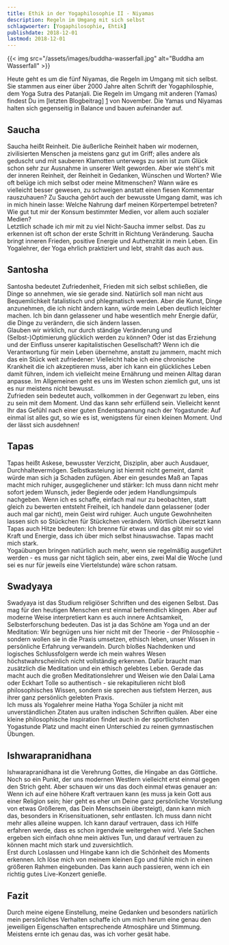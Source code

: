 ```yaml
---
title: Ethik in der Yogaphilosophie II - Niyamas
description: Regeln im Umgang mit sich selbst
schlagwoerter: [Yogaphilosophie, Ehtik]
publishdate: 2018-12-01
lastmod: 2018-12-01
---
```


{{< img src="/assets/images/buddha-wasserfall.jpg" alt="Buddha am Wasserfall" >}}

Heute geht es um die fünf Niyamas, die Regeln im Umgang mit sich selbst. Sie stammen aus einer über 2000 Jahre alten Schrift der Yogaphilosphie, dem Yoga Sutra des Patanjali. Die Regeln im Umgang mit anderen (Yamas) findest Du im [letzten Blogbeitrag] [1] von November. Die Yamas und Niyamas halten sich gegenseitig in Balance und bauen aufeinander auf.


## Saucha

Saucha heißt Reinheit. Die äußerliche Reinheit haben wir modernen, zivilisierten Menschen ja meistens ganz gut im Griff; alles andere als geduscht und mit sauberen Klamotten unterwegs zu sein ist zum Glück schon sehr zur Ausnahme in unserer Welt geworden. Aber wie steht's mit der inneren Reinheit, der Reinheit in Gedanken, Wünschen und Worten? Wie oft belüge ich mich selbst oder meine Mitmenschen? Wann wäre es vielleicht besser gewesen, zu schweigen anstatt einen fiesen Kommentar rauszuhauen? Zu Saucha gehört auch der bewusste Umgang damit, was ich in mich hinein lasse: Welche Nahrung darf meinen Körpertempel betreten? Wie gut tut mir der Konsum bestimmter Medien, vor allem auch sozialer Medien? <br/>
Letztlich schade ich mir mit zu viel Nicht-Saucha immer selbst. Das zu erkennen ist oft schon der erste Schritt in Richtung Veränderung. Saucha bringt inneren Frieden, positive Energie und Authenzität in mein Leben. Ein Yogalehrer, der Yoga ehrlich praktiziert und lebt, strahlt das auch aus.

## Santosha

Santosha bedeutet Zufriedenheit, Frieden mit sich selbst schließen, die Dinge so annehmen, wie sie gerade sind. Natürlich soll man nicht aus Bequemlichkeit fatalistisch und phlegmatisch werden. Aber die Kunst, Dinge anzunehmen, die ich nicht ändern kann, würde mein Leben deutlich leichter machen. Ich bin dann gelassener und habe wesentlich mehr Energie dafür, die Dinge zu verändern, die sich ändern lassen. <br/>
Glauben wir wirklich, nur durch ständige Veränderung und (Selbst-)Optimierung glücklich werden zu können? Oder ist das Erziehung und der Einfluss unserer kapitalistischen Gesellschaft? Wenn ich die Verantwortung für mein Leben übernehme, anstatt zu jammern, macht mich das ein Stück weit zufriedener: Vielleicht habe ich eine chronische Krankheit die ich akzeptieren muss, aber ich kann ein glückliches Leben damit führen, indem ich vielleicht meine Ernährung und meinen Alltag daran anpasse. Im Allgemeinen geht es uns im Westen schon ziemlich gut, uns ist es nur meistens nicht bewusst.  <br/>
Zufrieden sein bedeutet auch, vollkommen in der Gegenwart zu leben, eins zu sein mit dem Moment. Und das kann sehr erfüllend sein. Vielleicht kennt Ihr das Gefühl nach einer guten Endentspannung nach der Yogastunde: Auf einmal ist alles gut, so wie es ist, wenigstens für einen kleinen Moment. Und der lässt sich ausdehnen!

## Tapas

Tapas heißt Askese, bewusster Verzicht, Disziplin, aber auch Ausdauer, Durchhaltevermögen. Selbstkasteiung ist hiermit nicht gemeint, damit würde man sich ja Schaden zufügen. Aber ein gesundes Maß an Tapas macht mich ruhiger, ausgeglichener und stärker: Ich muss dann nicht mehr sofort jedem Wunsch, jeder Begierde oder jedem Handlungsimpuls nachgeben. Wenn ich es schaffe, einfach mal nur zu beobachten, statt gleich zu bewerten entsteht Freiheit, ich handele dann gelassener (oder auch mal gar nicht), mein Geist wird ruhiger. Auch ungute Gewohnheiten lassen sich so Stückchen für Stückchen verändern.
Wörtlich übersetzt kann Tapas auch Hitze bedeuten: Ich brenne für etwas und das gibt mir so viel Kraft und Energie, dass ich über mich selbst hinauswachse. Tapas macht mich stark. <br/>
Yogaübungen bringen natürlich auch mehr, wenn sie regelmäßig ausgeführt werden - es muss gar nicht täglich sein, aber eins, zwei Mal die Woche (und sei es nur für jeweils eine Viertelstunde) wäre schon ratsam.

## Swadyaya

Swadyaya ist das Studium religiöser Schriften und des eigenen Selbst. Das mag für den heutigen Menschen erst einmal befremdlich klingen. Aber auf moderne Weise interpretiert kann es auch innere Achtsamkeit, Selbsterforschung bedeuten. Das ist ja das Schöne am Yoga und an der Meditation: Wir begnügen uns hier nicht mit der Theorie - der Philosophie - sondern wollen sie in die Praxis umsetzen, ethisch leben, unser Wissen in persönliche Erfahrung verwandeln. Durch bloßes Nachdenken und logisches Schlussfolgern werde ich mein wahres Wesen höchstwahrscheinlich nicht vollständig erkennen. Dafür braucht man zusätzlich die Meditation und ein ethisch gelebtes Leben. Gerade das macht auch die großen Meditationslehrer und Weisen wie den Dalai Lama oder Eckhart Tolle so authentisch - sie rekapitulieren nicht bloß philosophisches Wissen, sondern sie sprechen aus tiefstem Herzen, aus ihrer ganz persönlich gelebten Praxis. <br/>
Ich muss als Yogalehrer meine Hatha Yoga Schüler ja nicht mit unverständlichen Zitaten aus uralten indischen Schriften quälen. Aber eine kleine philosophische Inspiration findet auch in der sportlichsten Yogastunde Platz und macht einen Unterschied zu reinen gymnastischen Übungen.

## Ishwarapranidhana

Ishwarapranidhana ist die Verehrung Gottes, die Hingabe an das Göttliche. Noch so ein Punkt, der uns modernen Westlern vielleicht erst einmal gegen den Strich geht. Aber schauen wir uns das doch einmal etwas genauer an: Wenn ich auf eine höhere Kraft vertrauen kann (es muss ja kein Gott aus einer Religion sein; hier geht es eher um Deine ganz persönliche Vorstellung von etwas Größerem, das Dein Menschsein übersteigt), dann kann mich das, besonders in Krisensituationen, sehr entlasten. Ich muss dann nicht mehr alles alleine wuppen. Ich kann darauf vertrauen, dass ich Hilfe erfahren werde, dass es schon irgendwie weitergehen wird. Viele Sachen ergeben sich einfach ohne mein aktives Tun, und darauf vertrauen zu können macht mich stark und zuversichtlich. <br/>
Erst durch Loslassen und Hingabe kann ich die Schönheit des Moments erkennen. Ich löse mich von meinem kleinen Ego und fühle mich in einen größeren Rahmen eingebunden. Das kann auch passieren, wenn ich ein richtig gutes Live-Konzert genieße.

## Fazit

Durch meine eigene Einstellung, meine Gedanken und besonders natürlich mein persönliches Verhalten schaffe ich um mich herum eine genau den jeweiligen Eigenschaften entsprechende Atmosphäre und Stimmung. Meistens ernte ich genau das, was ich vorher gesät habe.

[1]: /artikel/2018/yamas
